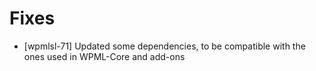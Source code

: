 # Fixes
* [wpmlsl-71] Updated some dependencies, to be compatible with the ones used in WPML-Core and add-ons